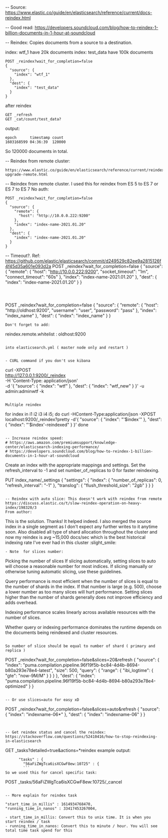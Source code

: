 -- Source: https://www.elastic.co/guide/en/elasticsearch/reference/current/docs-reindex.html

-- Good read: https://developers.soundcloud.com/blog/how-to-reindex-1-billion-documents-in-1-hour-at-soundcloud

-- Reindex: Copies documents from a source to a destination.

index: wtf_1 have 20k documents
index: test_data have 100k documents

```
POST _reindex?wait_for_completion=false
{
  "source": {
    "index": "wtf_1"
  },
  "dest": {
    "index": "test_data"
  }
}
```

after reindex
```
GET _refresh
GET _cat/count/test_data?
```

output:
```
epoch      timestamp count
1603168599 04:36:39  120000
```

So 120000 documents in total.


-- Reindex from remote cluster:
```
https://www.elastic.co/guide/en/elasticsearch/reference/current/reindex-upgrade-remote.html
```


-- Reindex from remote cluster. I used this for reindex from ES 5 to ES 7 or ES 7 to ES 7
No auth:
```
POST _reindex?wait_for_completion=false
{
  "source": {
    "remote": {
      "host": "http://10.0.0.222:9200"
    },
    "index": "index-name-2021.01.20"
  },
  "dest": {
    "index": "index-name-2021.01.20"
  }
}
```

-- Timeout?. Ref: https://github.com/elastic/elasticsearch/commit/d249529c82ee9a2815126f4f45d35a601e093d2a
POST _reindex?wait_for_completion=false
{
  "source": {
    "remote": {
      "host": "http://10.0.0.222:9200",
      "socket_timeout": "1m",
      "connect_timeout": "60s"
    },
    "index": "index-name-2021.01.20"
  },
  "dest": {
    "index": "index-name-2021.01.20"
  }
}
```



```
POST _reindex?wait_for_completion=false
{
  "source": {
    "remote": {
      "host": "http://oldhost:9200",
      "username": "user",
      "password": "pass"
    },
    "index": "index_name"
  },
  "dest": {
    "index": "index_name"
  }
}
```
Don't forget to add: 
```
reindex.remote.whitelist : oldhost:9200
```

into elasticsearch.yml ( master node only and restart )


- CURL command if you don't use kibana
```
curl -XPOST \
    http://127.0.0.1:9200/_reindex \
    -H 'Content-Type: application/json' \
    -d '{
    "source": {
        "index": "wtf"
    },
    "dest": {
        "index": "wtf_new"
    }
}' -u admin:adminwtf -k
```

Multiple reindex
```
for index in i1 i2 i3 i4 i5; do
  curl -HContent-Type:application/json -XPOST localhost:9200/_reindex?pretty -d'{
    "source": {
      "index": "'$index'"
    },
    "dest": {
      "index": "'$index'-reindexed"
    }
  }'
done
```

-- Increase reindex speed:
# https://aws.amazon.com/premiumsupport/knowledge-center/elasticsearch-indexing-performance/
# https://developers.soundcloud.com/blog/how-to-reindex-1-billion-documents-in-1-hour-at-soundcloud
```
Create an index with the appropriate mappings and settings. Set the refresh_interval to -1 and set number_of_replicas to 0 for faster reindexing.

PUT index_name/_settings
{
  "settings": {
    "index": {
      "number_of_replicas": 0,
      "refresh_interval": "-1"
    },
    "translog": {
      "flush_threshold_size": "2gb"
    }
  }
}

```

-- Reindex with auto slice: This doesn't work with reindex from remote
https://discuss.elastic.co/t/slow-reindex-operation-on-heavy-index/198320/3
From author:
```
This is the solution. Thanks! It helped indeed. I also merged the source index in a single segment as 
I don't expect any further writes to it anytime soon. 
Also disabled all type of shard allocation throughout the cluster and now my reindex is avg ~15,000 docs/sec 
which is the best historical indexing rate I've ever had in this cluster :slight_smile:
```
- Note  for slices number:
```
Picking the number of slices
If slicing automatically, setting slices to auto will choose a reasonable number for most indices. If slicing manually or 
otherwise tuning automatic slicing, use these guidelines.

Query performance is most efficient when the number of slices is equal to the number of shards in the index. If that number is large (e.g. 500),
choose a lower number as too many slices will hurt performance. Setting slices higher than the number of shards generally does not 
improve efficiency and adds overhead.

Indexing performance scales linearly across available resources with the number of slices.

Whether query or indexing performance dominates the runtime depends on the documents being reindexed and cluster resources.
```

So number of slice should be equal to number of shard ( primary and replica )

```
POST _reindex?wait_for_completion=false&slices=20&refresh
{
  "source": {
    "index": "puma.compilation.pipeline.96f19f5b-bc84-4d4b-8694-b80a293e78e4-latest",
    "size": 500,
    "query": {
"range": {
      "ibi_logtime": {
        "gte": "now-9M/M"
      }
    }
    }
  },
  "dest": {
    "index": "puma.compilation.pipeline.96f19f5b-bc84-4d4b-8694-b80a293e78e4-optimized"
  }
}
```

-- Or use slices=auto for easy xD
```
POST _reindex?wait_for_completion=false&slices=auto&refresh
{
  "source": {
    "index": "indexname-06*"
  },
  "dest": {
    "index": "indexname-06"
  }
}
```


-- Get reindex status and cancel the reindex: https://stackoverflow.com/questions/52410416/how-to-stop-reindexing-in-elasticsearch
```
GET _tasks?detailed=true&actions=*reindex
example output:
```
      "tasks" : {
        "56aFiZWgTca6isXCGwF8ew:10725" : {
        ```
So we used this for cancel specific task:
```
POST _tasks/56aFiZWgTca6isXCGwF8ew:10725/_cancel
```

-- More explain for reindex task
```
    "start_time_in_millis" : 1614934768470,
    "running_time_in_nanos" : 33417453267004,
```
- start_time_in_millis: Convert this to unix time. It is when you start reindex / task
- running_time_in_nanos: Convert this to minute / hour. You will see total time task spend for this
